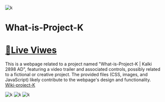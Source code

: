 ![k](https://cinelyrics.in/wp-content/uploads/2023/07/Kalki-2898-AD-movie-Title-Card-Wall-Paper-1.jpg#main)
# What-is-Project-K
# [📌Live Viwes](https://sahilkumardhala.github.io/Project-K/)

This is a webpage related to a project named "What-is-Project-K | Kalki 2898 AD", featuring a video trailer and associated controls, possibly related to a fictional or creative project. The provided files (CSS, images, and JavaScript) likely contribute to the webpage's design and functionality. [Wiki-project-K](https://github.com/sahilkumardhala/Project-K/wiki) 

![k](https://cinelyrics.in/wp-content/uploads/2023/07/Project-K-Poster-What-is-Project-K.jpg#main)
![k](https://cinelyrics.in/wp-content/uploads/2023/07/Project-K-Kalki-2898-AD-Movie-Poster-4.jpg#main)
![k](https://images.ottplay.com/images/k-280-1689886116.jpeg?impolicy=ottplay-20210210&width=1200&height=675)
